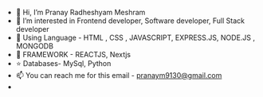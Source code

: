 - 👋 Hi, I’m Pranay Radheshyam Meshram 
- 👀 I’m interested in Frontend developer, Software developer, Full Stack developer
- 🎉 Using Language - HTML , CSS , JAVASCRIPT, EXPRESS.JS, NODE.JS , MONGODB
- 💫 FRAMEWORK - REACTJS, Nextjs 
- ⭐ Databases- MySql, Python 
- 📫 You can reach me for this email - pranaym9130@gmail.com
- 

<!---
pranaym-91/pranaym-91 is a ✨ special ✨ repository because its `README.md` (this file) appears on your GitHub profile.
You can click the Preview link to take a look at your changes.
--->
